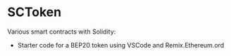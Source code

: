 # SCToken
Various smart contracts with Solidity: 
- Starter code for a BEP20 token using VSCode and Remix.Ethereum.ord
